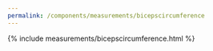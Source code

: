 ```yaml
---
permalink: /components/measurements/bicepscircumference
---
```

{% include measurements/bicepscircumference.html %}
